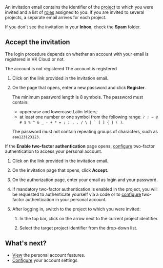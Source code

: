 An invitation email contains the identifier of the [project](../../concepts/projects) to which you were invited and a list of [roles](../../concepts/rolesandpermissions) assigned to you. If you are invited to several projects, a separate email arrives for each project.

If you don't see the invitation in your **Inbox**, check the **Spam** folder.

## Accept the invitation

The login procedure depends on whether an account with your email is registered in VK Cloud or not.

<tabs>
<tablist>
<tab>The account is not registered</tab>
<tab>The account is registered</tab>
</tablist>
<tabpanel>

1. Click on the link provided in the invitation email.

1. On the page that opens, enter a new password and click **Register**.

    The minimum password length is 8 symbols. The password must contain:

    - uppercase and lowercase Latin letters;
    - at least one number or one symbol from the following range: ``? ! ~ @ # $ % ^ & _ - + * = ; : , . / \ | ` [ ] { } ( )``.

    The password must not contain repeating groups of characters, such as ``aaa123123123``.

<info>

If the **Enable two-factor authentication** page opens, [configure](../../account/security/2faon) two-factor authentication to access your personal account.

</info>

</tabpanel>
<tabpanel>

1. Click on the link provided in the invitation email.

1. On the invitation page that opens, click **Accept**.

1. On the authorization page, enter your email as login and your password.

1. If mandatory two-factor authentication is enabled in the project, you will be requested to authenticate yourself via a code or to [configure](../../account/security/2faon) two-factor authentication in your personal account.

1. After logging in, switch to the project to which you were invited:

    1. In the top bar, click on the arrow next to the current project identifier.

    2. Select the target project identifier from the drop-down list.

</tabpanel>
</tabs>

## What's next?

- [View](/en/base/account) the personal account features.
- [Configure](/en/base/account/instructions/account-manage/editinfo) your account settings.
